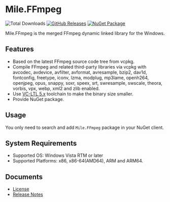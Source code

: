 ﻿# Mile.FFmpeg

![Total Downloads](https://img.shields.io/github/downloads/ProjectMile/Mile.FFmpeg/total)
[![GitHub Releases](https://img.shields.io/github/v/release/ProjectMile/Mile.FFmpeg?include_prereleases)](https://github.com/ProjectMile/Mile.FFmpeg/releases)
[![NuGet Package](https://img.shields.io/nuget/vpre/Mile.FFmpeg)](https://www.nuget.org/packages/Mile.FFmpeg)

Mile.FFmpeg is the merged FFmpeg dynamic linked library for the Windows.

## Features

- Based on the latest FFmpeg source code tree from vcpkg.
- Compile FFmpeg and related third-party libraries via vcpkg with avcodec, 
  avdevice, avfilter, avformat, avresample, bzip2, dav1d, fontconfig, freetype,
  iconv, lzma, modplug, mp3lame, openh264, openjpeg, opus, snappy, soxr, speex,
  srt, swresample, swscale, theora, vorbis, vpx, webp, xml2 and zlib enabled.
- Use [VC-LTL 5.x](https://github.com/Chuyu-Team/VC-LTL5) toolchain to make the
  binary size smaller.
- Provide NuGet package.

## Usage

You only need to search and add `Mile.FFmpeg` package in your NuGet client.

## System Requirements

- Supported OS: Windows Vista RTM or later
- Supported Platforms: x86, x86-64(AMD64), ARM and ARM64.

## Documents

- [License](License.md)
- [Release Notes](ReleaseNotes.md)
